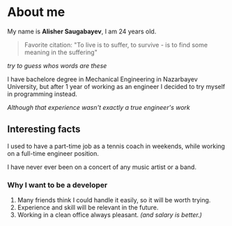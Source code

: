 # About me
 My name is **Alisher Saugabayev**, I am 24 years old.

> Favorite citation: "To live is to suffer, to survive - is to find some meaning in the suffering" 

*try to guess whos words are these*

I have bachelore degree in Mechanical Engineering in Nazarbayev University, but after 1 year of working as an engineer I decided to try myself in programming instead. 

*Although that experience wasn't exactly a true engineer's work*

## Interesting facts

I used to have a part-time job as a tennis coach in weekends, while working on a full-time engineer position.

I have never ever been on a concert of any music artist or a band.

### Why I want to be a developer

1. Many friends think I could handle it easily, so it will be worth trying.
2. Experience and skill will be relevant in the future.
3. Working in a clean office always pleasant. *(and salary is better.)*